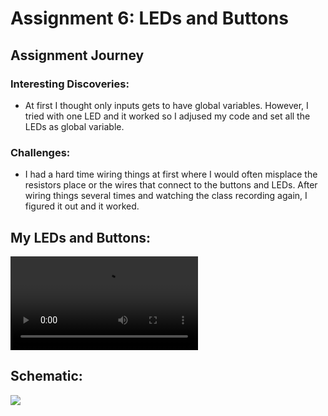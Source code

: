# Assignment 6: LEDs and Buttons

## Assignment Journey

### Interesting Discoveries:

- At first I thought only inputs gets to have global variables. However, I tried with one LED and it worked so I adjused my code and set all the LEDs as global variable.


### Challenges:

- I had a hard time wiring things at first where I would often misplace the resistors place or the wires that connect to the buttons and LEDs. After wiring things several times and watching the class recording again, I figured it out and it worked.

## My LEDs and Buttons:

![](video.mov)

## Schematic:

![](Image1.png)





